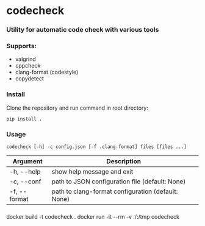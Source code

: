 # codecheck
### Utility for automatic code check with various tools
### Supports:
- valgrind
- cppcheck
- clang-format (codestyle)
- copydetect
### Install     
Clone the repository and run command in root directory:
```
pip install .
```
### Usage
```
codecheck [-h] -c config.json [-f .clang-format] files [files ...]
```     
| Argument     | Description |
| ------------ | ----------- |
| -h, --help   | show help message and exit|
| -c, --conf   | path to JSON configuration file (default: None) |
| -f, --format | path to clang-format configuration (default: None) |

###
docker build -t codecheck .
docker run -it --rm -v ./:/tmp codecheck